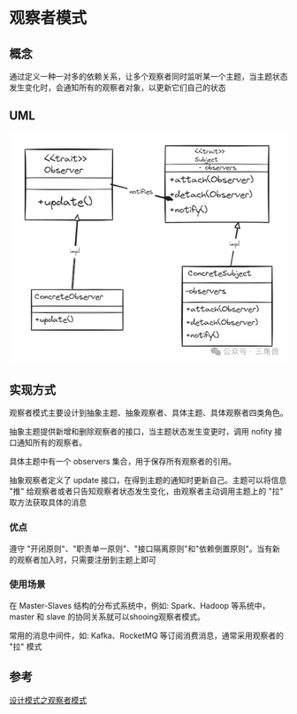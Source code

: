 # 观察者模式

## 概念

通过定义一种一对多的依赖关系，让多个观察者同时监听某一个主题，当主题状态发生变化时，会通知所有的观察者对象，以更新它们自己的状态

## UML

![UML](image.png)

## 实现方式

观察者模式主要设计到抽象主题、抽象观察者、具体主题、具体观察者四类角色。

抽象主题提供新增和删除观察者的接口，当主题状态发生变更时，调用 nofity 接口通知所有的观察者。

具体主题中有一个 observers 集合，用于保存所有观察者的引用。

抽象观察者定义了 update 接口，在得到主题的通知时更新自己。主题可以将信息 "推" 给观察者或者只告知观察者状态发生变化，由观察者主动调用主题上的 "拉" 取方法获取具体的消息

### 优点

遵守 "开闭原则"、"职责单一原则"、"接口隔离原则"和"依赖倒置原则"。当有新的观察者加入时，只需要注册到主题上即可

### 使用场景

在 Master-Slaves 结构的分布式系统中，例如: Spark、Hadoop 等系统中， master 和 slave 的协同关系就可以shooing观察者模式。

常用的消息中间件，如: Kafka、RocketMQ 等订阅消费消息，通常采用观察者的 "拉" 模式

## 参考

[设计模式之观察者模式](https://mp.weixin.qq.com/s?__biz=Mzg5MDE5NDc4MQ==&mid=2247484469&idx=1&sn=cdf2f08250f68ae9e49a6632f3eb4d70&chksm=cfe11a07f8969311299b30896ba8d29a695d1e23c26bb98c23d8f49dfc96d820888cd3eb617f&scene=21#wechat_redirect)
